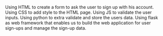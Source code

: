 Using HTML to create a form to ask the user to sign up with his account.
Using CSS to add style to the HTML page.
Using JS to validate the user inputs.
Using python to extra validate and store the users data.
Using flask as web framework that enables us to build the web application for user sign-ups and manage the sign-up data.
